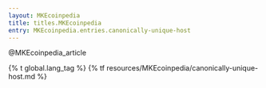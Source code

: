 ```yaml
---
layout: MKEcoinpedia
title: titles.MKEcoinpedia
entry: MKEcoinpedia.entries.canonically-unique-host
---
```


@MKEcoinpedia_article

{% t global.lang_tag %}
{% tf resources/MKEcoinpedia/canonically-unique-host.md %}
